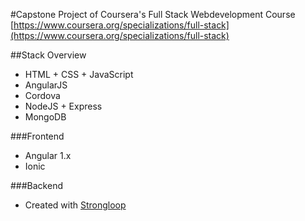 #Capstone Project of Coursera's Full Stack Webdevelopment Course
[https://www.coursera.org/specializations/full-stack](https://www.coursera.org/specializations/full-stack)

##Stack Overview

- HTML + CSS + JavaScript
- AngularJS
- Cordova
- NodeJS + Express
- MongoDB



###Frontend

- Angular 1.x
- Ionic

###Backend

- Created with [Strongloop](https://strongloop.com/)
